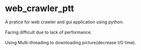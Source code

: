# web_crawler_ptt
A pratice for web crawler and gui application using python.<br></br>
Facing difficult due to lack of performance.<br></br>
Using Multi-threading to downloading picture(decrease I/O time).

